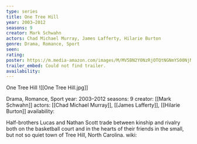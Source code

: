 ```yaml
---
type: series
title: One Tree Hill
year: 2003–2012
seasons: 9
creator: Mark Schwahn
actors: Chad Michael Murray, James Lafferty, Hilarie Burton
genre: Drama, Romance, Sport
seen:
rating: 
poster: https://m.media-amazon.com/images/M/MV5BN2Y0NzRjOTQtNGNmYS00NjNiLWIwY2MtZWIyZDI5ZDhhZmI1XkEyXkFqcGdeQXVyODIxOTMwMjk@._V1_SX300.jpg
trailer_embed: Could not find trailer.
availability:
---
```

One Tree Hill
![[One Tree Hill.jpg]]

Drama, Romance, Sport
year: 2003–2012
seasons: 9
creator: [[Mark Schwahn]]
actors: [[Chad Michael Murray]], [[James Lafferty]], [[Hilarie Burton]]
availability:

Half-brothers Lucas and Nathan Scott trade between kinship and rivalry both on the basketball court and in the hearts of their friends in the small, but not so quiet town of Tree Hill, North Carolina.
wiki: 


